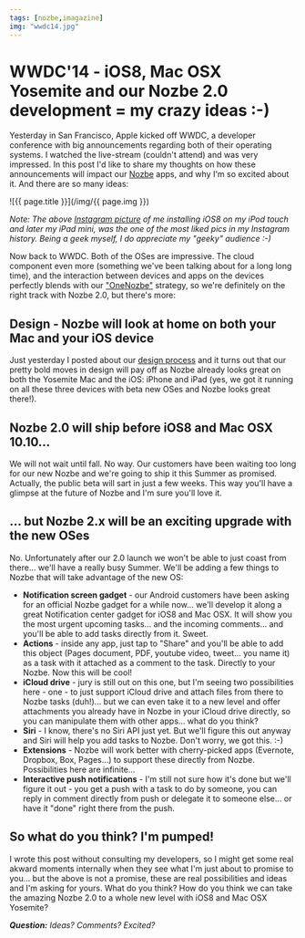 ```yaml
---
tags: [nozbe,imagazine]
img: "wwdc14.jpg"
---
```


# WWDC'14 - iOS8, Mac OSX Yosemite and our Nozbe 2.0 development = my crazy ideas :-)

Yesterday in San Francisco, Apple kicked off WWDC, a developer conference with big announcements regarding both of their operating systems. I watched the live-stream (couldn't attend) and was very impressed. In this post I'd like to share my thoughts on how these announcements will impact our [Nozbe][n] apps, and why I'm so excited about it. And there are so many ideas:

<!--More-->

![{{ page.title }}](/img/{{ page.img }})

*Note: The above [Instagram picture][1] of me installing iOS8 on my iPod touch and later my iPad mini, was the one of the most liked pics in my Instagram history. Being a geek myself, I do appreciate my "geeky" audience :-)*

Now back to WWDC. Both of the OSes are impressive. The cloud component even more (something we've been talking about for a long long time), and the interaction between devices and apps on the devices perfectly blends with our ["OneNozbe"][2] strategy, so we're definitely on the right track with Nozbe 2.0, but there's more:



## Design - Nozbe will look at home on both your Mac and your iOS device

Just yesterday I posted about our [design process][3] and it turns out that our pretty bold moves in design will pay off as Nozbe already looks great on both the Yosemite Mac and the iOS: iPhone and iPad (yes, we got it running on all these three devices with beta new OSes and Nozbe looks great there!).

## Nozbe 2.0 will ship before iOS8 and Mac OSX 10.10...

We will not wait until fall. No way. Our customers have been waiting too long for our new Nozbe and we're going to ship it this Summer as promised. Actually, the public beta will sart in just a few weeks. This way you'll have a glimpse at the future of Nozbe and I'm sure you'll love it.

## ... but Nozbe 2.x will be an exciting upgrade with the new OSes

No. Unfortunately after our 2.0 launch we won't be able to just coast from there... we'll have a really busy Summer. We'll be adding a few things to Nozbe that will take advantage of the new OS:

* **Notification screen gadget** - our Android customers have been asking for an official Nozbe gadget for a while now... we'll develop it along a great Notification center gadget for iOS8 and Mac OSX. It will show you the most urgent upcoming tasks... and the incoming comments... and you'll be able to add tasks directly from it. Sweet.
* **Actions** - inside any app, just tap to "Share" and you'll be able to add this object (Pages document, PDF, youtube video, tweet... you name it) as a task with it attached as a comment to the task. Directly to your Nozbe. Now this will be cool!
* **iCloud drive** - jury is still out on this one, but I'm seeing two possibilities here - one - to just support iCloud drive and attach files from there to Nozbe tasks (duh!)... but we can even take it to a new level and offer attachments you already have in Nozbe in your iCloud drive directly, so you can manipulate them with other apps... what do you think?
* **Siri** - I know, there's no Siri API just yet. But we'll figure this out anyway and Siri will help you add tasks to Nozbe. Don't worry, we got this. :-)
* **Extensions** - Nozbe will work better with cherry-picked apps (Evernote, Dropbox, Box, Pages...) to support these directly from Nozbe. Possibilities here are infinite...
* **Interactive push notifications** - I'm still not sure how it's done but we'll figure it out - you get a push with a task to do by someone, you can reply in comment directly from push or delegate it to someone else... or have it "done" right there from the push.

## So what do you think? I'm pumped!

I wrote this post without consulting my developers, so I might get some real akward moments internally when they see what I'm just about to promise to you... but the above is not a promise, these are real possibilities and ideas and I'm asking for yours. What do you think? How do you think we can take the amazing Nozbe 2.0 to a whole new level with iOS8 and Mac OSX Yosemite?

***Question:*** *Ideas? Comments? Excited?*

[1]: http://instagram.com/p/owXnj7J_SE/
[2]: http://nozbe.com/blog/onenozbe/
[3]: /design
[iMagazine]: http://iMagazine.pl
[Dropbox]: http://db.tt/kD7Liux
[Evernote]: /how-i-use-evernote
[It's all about Passion!]: /passion
[Nozbe]: http://nozbe.com/
[s]: http://nozbe.com/signup
[#iPadOnly]: http://ipadonlybook.com/
[Productive! Magazine]: http://productivemag.com/
[Productive! Show]: /show
[Twitter]: http://twitter.com/MSliwinski



[n]: https://michael.gratis/nozbe